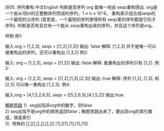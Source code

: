 [605. 序列重构
中文English
判断是否序列 org 能唯一地由 seqs重构得出. org是一个由从1到n的正整数排列而成的序列，1 ≤ n ≤ 10^4。 重构表示组合成seqs的一个最短的父序列 (意思是，一个最短的序列使得所有 seqs里的序列都是它的子序列).
判断是否有且仅有一个能从 seqs重构出来的序列，并且这个序列是org。

样例
例1:

输入:org = [1,2,3], seqs = [[1,2],[1,3]]
输出: false
解释:
[1,2,3] 并不是唯一可以被重构出的序列，还可以重构出 [1,3,2]
例2:

输入: org = [1,2,3], seqs = [[1,2]]
输出: false
解释:
能重构出的序列只有 [1,2].
例3:

输入: org = [1,2,3], seqs = [[1,2],[1,3],[2,3]]
输出: true
解释:
序列 [1,2], [1,3], 和 [2,3] 可以唯一重构出 [1,2,3].
例4:

输入:org = [4,1,5,2,6,3], seqs = [[5,2,6,3],[4,1,5,2]]
输出:true

[解题思路](https://www.cnblogs.com/grandyang/p/6032498.html)
1）seg出现非org中的数字，则false  
2) seq出现不是org中的顺序返回false；解题思路出来了，要出现org的索引数组，值是索引  
3）特殊的   [],[[],[],[],[],[]]
           [1],[[1],[1],[1],[1]]
